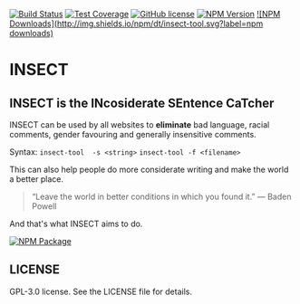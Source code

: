 [![Build Status](https://travis-ci.org/CallyWally12/INSECT.svg?branch=master)](https://travis-ci.org/CallyWally12/INSECT)
[![Test Coverage](https://codecov.io/gh/CallyWally12/INSECT/branch/master/graph/badge.svg)](https://codecov.io/gh/CallyWally12/INSECT)
[![GitHub license](https://img.shields.io/badge/LICENSE-GPL--3.0-blue.svg)](https://raw.githubusercontent.com/CallyWally12/INSECT/master/LICENSE)
[![NPM Version](https://badge.fury.io/js/insect-tool.svg)](https://npmjs.org/package/insect-tool)
[![NPM Downloads](http://img.shields.io/npm/dt/insect-tool.svg?label=npm downloads)](https://npmjs.org/package/insect-tool)
# INSECT
## INSECT is the INcosiderate SEntence CaTcher

INSECT can be used by all websites to **eliminate** bad language, racial comments, gender favouring and generally insensitive comments.

Syntax: `insect-tool  -s <string>`
		`insect-tool -f <filename>`

This can also help people do more considerate writing and make the world a better place.

> “Leave the world in better conditions in which you found it.” 
― Baden Powell

And that's what INSECT aims to do.

[![NPM Package](https://nodei.co/npm/insect-tool.png?compact=true)](https://www.npmjs.com/package/insect-tool)

## LICENSE

GPL-3.0 license. See the LICENSE file for details.
